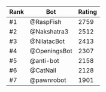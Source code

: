 Rank|Bot|Rating
---|---|---
#1|@RaspFish|2759
#2|@Nakshatra3|2512
#3|@NilatacBot|2413
#4|@OpeningsBot|2307
#5|@anti-bot|2158
#6|@CatNail|2128
#7|@pawnrobot|1901

